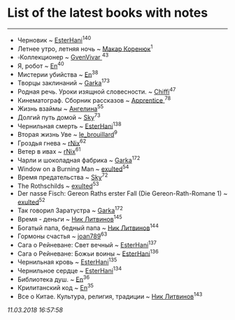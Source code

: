 # List of the latest books with notes
---

* Черновик ~ [EsterHani](users/305/30558181-vkontakte)<sup>140</sup>
* Летнее утро, летняя ночь ~ [Макар Коренюк](users/126/126368737-vkontakte)<sup>1</sup>
* ▫Коллекционер ~ [GvenVivar ](users/158/158266434925901-facebook)<sup>43</sup>
* Я, робот ~ [En](users/333/333646551-vkontakte)<sup>40</sup>
* Мистерии убийства ~ [En](users/333/333646551-vkontakte)<sup>38</sup>
* Творцы заклинаний ~ [Garka](users/115/115753719718250012620-google)<sup>173</sup>
* Родная речь. Уроки изящной словесности. ~ [Chiffi](users/105/105831994080785626680-google)<sup>47</sup>
* Кинематограф. Сборник рассказов ~ [Apprentice ](users/528/52821952-vkontakte)<sup>78</sup>
* Жизнь взаймы ~ [Ангелина](users/837/83788782-vkontakte)<sup>55</sup>
* Долгий путь домой ~ [Sky](users/118/118049897850017649660-google)<sup>73</sup>
* Чернильная смерть ~ [EsterHani](users/305/30558181-vkontakte)<sup>138</sup>
* Вторая жизнь Уве ~ [le_brouillard](users/133/13330781-vkontakte)<sup>9</sup>
* Гроздья гнева ~ [rNix](users/115/115622071-twitter)<sup>62</sup>
* Ветер в ивах ~ [rNix](users/115/115622071-twitter)<sup>61</sup>
* Чарли и шоколадная фабрика ~ [Garka](users/115/115753719718250012620-google)<sup>172</sup>
* Window on a Burning Man ~ [exulted](users/100/100599204551896265722-google)<sup>54</sup>
* Время предательства ~ [Sky](users/118/118049897850017649660-google)<sup>72</sup>
* The Rothschilds ~ [exulted](users/100/100599204551896265722-google)<sup>53</sup>
* Der nasse Fisch: Gereon Raths erster Fall (Die Gereon-Rath-Romane 1) ~ [exulted](users/100/100599204551896265722-google)<sup>52</sup>
* Так говорил Заратустра ~ [Garka](users/115/115753719718250012620-google)<sup>172</sup>
* Время - деньги ~ [Ник Литвинов](users/241/241974816-vkontakte)<sup>145</sup>
* Богатый папа, бедный папа ~ [Ник Литвинов](users/241/241974816-vkontakte)<sup>144</sup>
* Гормоны счастья ~ [joan789](users/240/2401650-vkontakte)<sup>63</sup>
* Сага о Рейневане: Свет вечный ~ [EsterHani](users/305/30558181-vkontakte)<sup>137</sup>
* Сага о Рейневане: Божьи воины ~ [EsterHani](users/305/30558181-vkontakte)<sup>136</sup>
* Чернильная кровь ~ [EsterHani](users/305/30558181-vkontakte)<sup>135</sup>
* Чернильное сердце ~ [EsterHani](users/305/30558181-vkontakte)<sup>134</sup>
* Библиотека душ. ~ [En](users/333/333646551-vkontakte)<sup>36</sup>
* Крилитанский код ~ [En](users/333/333646551-vkontakte)<sup>35</sup>
* Все о Китае. Культура, религия, традиции ~ [Ник Литвинов](users/241/241974816-vkontakte)<sup>143</sup>


_11.03.2018 16:57:58_
